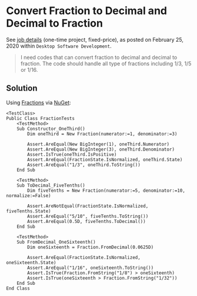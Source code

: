 # Convert Fraction to Decimal and Decimal to Fraction

See [job details](docs/job-details.pdf) (one-time project, fixed-price), as posted on February 25, 2020 within `Desktop Software Development`.

> I need codes that can convert fraction to decimal and decimal to fraction. The code should handle all type of fractions including 1/3, 1/5 or 1/16.

## Solution

Using [Fractions](https://github.com/danm-de/Fractions) via [NuGet](https://www.nuget.org/packages/Fractions):

```vb.net
<TestClass>
Public Class FractionTests
    <TestMethod>
    Sub Constructor_OneThird()
        Dim oneThird = New Fraction(numerator:=1, denominator:=3)

        Assert.AreEqual(New BigInteger(1), oneThird.Numerator)
        Assert.AreEqual(New BigInteger(3), oneThird.Denominator)
        Assert.IsTrue(oneThird.IsPositive)
        Assert.AreEqual(FractionState.IsNormalized, oneThird.State)
        Assert.AreEqual("1/3", oneThird.ToString())
    End Sub

    <TestMethod>
    Sub ToDecimal_FiveTenths()
        Dim fiveTenths = New Fraction(numerator:=5, denominator:=10, normalize:=False)

        Assert.AreNotEqual(FractionState.IsNormalized, fiveTenths.State)
        Assert.AreEqual("5/10", fiveTenths.ToString())
        Assert.AreEqual(0.5D, fiveTenths.ToDecimal())
    End Sub

    <TestMethod>
    Sub FromDecimal_OneSixteenth()
        Dim oneSixteenth = Fraction.FromDecimal(0.0625D)

        Assert.AreEqual(FractionState.IsNormalized, oneSixteenth.State)
        Assert.AreEqual("1/16", oneSixteenth.ToString())
        Assert.IsTrue(Fraction.FromString("1/8") > oneSixteenth)
        Assert.IsTrue(oneSixteenth > Fraction.FromString("1/32"))
    End Sub
End Class
```